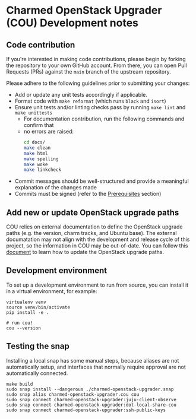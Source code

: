 # Charmed OpenStack Upgrader (COU) Development notes

## Code contribution
If you're interested in making code contributions, please begin by forking the
repository to your own GitHub account. From there, you can open Pull Requests (PRs)
against the `main` branch of the upstream repository.

Please adhere to the following guidelines prior to submitting your changes:

- Add or update any unit tests accordingly if applicable.
- Format code with `make reformat` (which runs `black` and `isort`)
- Ensure unit tests and/or linting checks pass by running `make lint` and
  `make unittests`
  - For documentation contribution, run the following commands and confirm that
  - no errors are raised:
    ```bash
    cd docs/
    make clean
    make html
    make spelling
    make woke
    make linkcheck
    ```
- Commit messages should be well-structured and provide a meaningful explanation
  of the changes made
- Commits must be signed (refer to the [Prerequisites](#prerequisites) section)

## Add new or update OpenStack upgrade paths
COU relies on external documentation to define the OpenStack upgrade paths (e.g.
the version, charm tracks, and Ubuntu base). The external documatation may not
align with the development and release cycle of this project, so the information
in COU may be out-of-date. You can follow this [document](./developing/how-to-update-openstack-upgrade-path.md)
to learn how to update the OpenStack upgrade paths.

## Development environment

To set up a development environment to run from source,
you can install it in a virtual environment,
for example:

```
virtualenv venv
source venv/bin/activate
pip install -e .

# run cou!
cou --version
```

## Testing the snap

Installing a local snap has some manual steps,
because aliases are not automatically setup,
and interfaces that normally require approval are not automatically connected.

```
make build
sudo snap install --dangerous ./charmed-openstack-upgrader.snap
sudo snap alias charmed-openstack-upgrader.cou cou
sudo snap connect charmed-openstack-upgrader:juju-client-observe
sudo snap connect charmed-openstack-upgrader:dot-local-share-cou
sudo snap connect charmed-openstack-upgrader:ssh-public-keys
```
